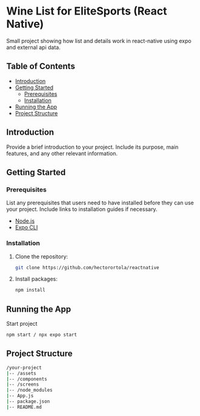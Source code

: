 # Wine List for EliteSports (React Native)

Small project showing how list and details work in react-native using expo and external api data.

## Table of Contents

- [Introduction](#introduction)
- [Getting Started](#getting-started)
  - [Prerequisites](#prerequisites)
  - [Installation](#installation)
- [Running the App](#running-the-app)
- [Project Structure](#project-structure)


## Introduction

Provide a brief introduction to your project. Include its purpose, main features, and any other relevant information.

## Getting Started

### Prerequisites

List any prerequisites that users need to have installed before they can use your project. Include links to installation guides if necessary.

- [Node.js](https://nodejs.org/)
- [Expo CLI](https://docs.expo.dev/get-started/installation/)

### Installation

1. Clone the repository:

   ```bash
   git clone https://github.com/hectorortola/reactnative
   ```

2. Install packages:
   ```bash
   npm install
   ```
## Running the App
Start project
   ```bash
   npm start / npx expo start
   ```

## Project Structure
```bash   
/your-project
|-- /assets
|-- /components
|-- /screens
|-- /node_modules
|-- App.js
|-- package.json
|-- README.md
```
